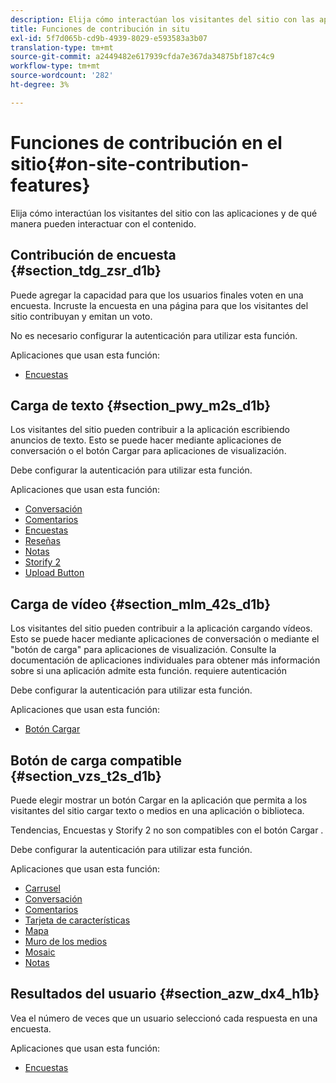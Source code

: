 ```yaml
---
description: Elija cómo interactúan los visitantes del sitio con las aplicaciones y de qué manera pueden interactuar con el contenido.
title: Funciones de contribución in situ
exl-id: 5f7d065b-cd9b-4939-8029-e593583a3b07
translation-type: tm+mt
source-git-commit: a2449482e617939cfda7e367da34875bf187c4c9
workflow-type: tm+mt
source-wordcount: '282'
ht-degree: 3%

---
```


# Funciones de contribución en el sitio{#on-site-contribution-features}

Elija cómo interactúan los visitantes del sitio con las aplicaciones y de qué manera pueden interactuar con el contenido.

## Contribución de encuesta {#section_tdg_zsr_d1b}

Puede agregar la capacidad para que los usuarios finales voten en una encuesta. Incruste la encuesta en una página para que los visitantes del sitio contribuyan y emitan un voto.

No es necesario configurar la autenticación para utilizar esta función.

Aplicaciones que usan esta función:

* [Encuestas](../c-about-apps/c-polls-app/c-polls-app.md#c_polls_app)

## Carga de texto {#section_pwy_m2s_d1b}

Los visitantes del sitio pueden contribuir a la aplicación escribiendo anuncios de texto. Esto se puede hacer mediante aplicaciones de conversación o el botón Cargar para aplicaciones de visualización.

Debe configurar la autenticación para utilizar esta función.

Aplicaciones que usan esta función:

* [Conversación](../c-about-apps/c-chat-app/c-chat-app.md#c_chat_app)
* [Comentarios](/help/using/c-about-apps/c-comments/c-comments.md)
* [Encuestas](../c-about-apps/c-polls-app/c-polls-app.md#c_polls_app)
* [Reseñas](../c-about-apps/c-reviews-app/c-reviews-app.md#c_reviews_app)
* [Notas](../c-about-apps/c-sidenotes-app/c-sidenotes-app.md#c_sidenotes_app)
* [Storify 2](../c-about-apps/c-storify2/c-storify2.md#c_storify2)
* [Upload Button](../c-about-apps/c-upload-button-app/c-upload-button-app.md#c_upload_button_app)

## Carga de vídeo {#section_mlm_42s_d1b}

Los visitantes del sitio pueden contribuir a la aplicación cargando vídeos. Esto se puede hacer mediante aplicaciones de conversación o mediante el &quot;botón de carga&quot; para aplicaciones de visualización. Consulte la documentación de aplicaciones individuales para obtener más información sobre si una aplicación admite esta función. requiere autenticación

Debe configurar la autenticación para utilizar esta función.

Aplicaciones que usan esta función:

* [Botón Cargar](../c-about-apps/c-upload-button-app/c-upload-button-app.md#c_upload_button_app)

## Botón de carga compatible {#section_vzs_t2s_d1b}

Puede elegir mostrar un botón Cargar en la aplicación que permita a los visitantes del sitio cargar texto o medios en una aplicación o biblioteca.

Tendencias, Encuestas y Storify 2 no son compatibles con el botón Cargar .

Debe configurar la autenticación para utilizar esta función.

Aplicaciones que usan esta función:

* [Carrusel](../c-about-apps/c-carousel-app/c-carousel-app.md#c_carousel_app)
* [Conversación](../c-about-apps/c-chat-app/c-chat-app.md#c_chat_app)
* [Comentarios](/help/using/c-about-apps/c-comments/c-comments.md)
* [Tarjeta de características](../c-about-apps/c-feature-card-app/c-feature-card-app.md#c_feature_card_app)
* [Mapa](../c-about-apps/c-map-app/c-map-app.md#c_map_app)
* [Muro de los medios](../c-about-apps/c-media-wall-app/c-media-wall-app.md#c_media_wall_app)
* [Mosaic](../c-about-apps/c-mosaic-app/c-mosaic-app.md#c_mosaic_app)
* [Notas](../c-about-apps/c-sidenotes-app/c-sidenotes-app.md#c_sidenotes_app)

## Resultados del usuario {#section_azw_dx4_h1b}

Vea el número de veces que un usuario seleccionó cada respuesta en una encuesta.

Aplicaciones que usan esta función:

* [Encuestas](../c-about-apps/c-polls-app/c-polls-app.md#c_polls_app)
